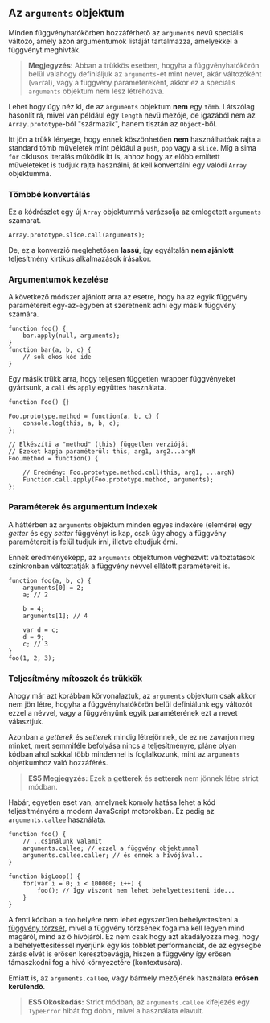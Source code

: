﻿## Az `arguments` objektum

Minden függvényhatókörben hozzáférhető az `arguments` nevű speciális változó,
amely azon argumentumok listáját tartalmazza, amelyekkel a függvényt meghívták.

> **Megjegyzés:** Abban a trükkös esetben, hogyha a függvényhatókörön belül valahogy
> definiáljuk az `arguments`-et mint nevet, akár változóként (`var`ral), vagy a függvény 
> paramétereként, akkor ez a speciális `arguments` objektum nem lesz létrehozva.

Lehet hogy úgy néz ki, de az `arguments` objektum **nem** egy `tömb`. Látszólag hasonlít rá,
mivel van például egy `length` nevű mezője, de igazából nem az `Array.prototype`-ból "származik",
hanem tisztán az `Object`-ből.

Itt jön a trükk lényege, hogy ennek köszönhetően **nem** használhatóak rajta a standard
tömb műveletek mint például a `push`, `pop` vagy a `slice`. Míg a sima `for` ciklusos iterálás
működik itt is, ahhoz hogy az előbb említett műveleteket is tudjuk rajta használni, át kell
konvertálni egy valódi `Array` objektummá.

### Tömbbé konvertálás

Ez a kódrészlet egy új `Array` objektummá varázsolja az emlegetett `arguments` szamarat.

    Array.prototype.slice.call(arguments);
	
De, ez a konverzió meglehetősen **lassú**, így egyáltalán **nem ajánlott** teljesítmény kirtikus
alkalmazások írásakor.

### Argumentumok kezelése

A következő módszer ajánlott arra az esetre, hogy ha az egyik függvény paramétereit egy-az-egyben
át szeretnénk adni egy másik függvény számára.

    function foo() {
        bar.apply(null, arguments);
    }
    function bar(a, b, c) {
        // sok okos kód ide
    }

Egy másik trükk arra, hogy teljesen független wrapper függvényeket gyártsunk, a `call`
és `apply` együttes használata.

    function Foo() {}

    Foo.prototype.method = function(a, b, c) {
        console.log(this, a, b, c);
    };

    // Elkészíti a "method" (this) független verzióját
    // Ezeket kapja paraméterül: this, arg1, arg2...argN
    Foo.method = function() {

        // Eredmény: Foo.prototype.method.call(this, arg1, ...argN)
        Function.call.apply(Foo.prototype.method, arguments);
    };
	
### Paraméterek és argumentum indexek

A háttérben az `arguments` objektum minden egyes indexére (elemére) egy *getter* és egy *setter*
függvényt is kap, csak úgy ahogy a függvény paramétereit is felül tudjuk írni, illetve eltudjuk érni.

Ennek eredményeképp, az `arguments` objektumon véghezvitt változtatások szinkronban
változtatják a függvény névvel ellátott paramétereit is.

    function foo(a, b, c) {
        arguments[0] = 2;
        a; // 2

        b = 4;
        arguments[1]; // 4

        var d = c;
        d = 9;
        c; // 3
    }
    foo(1, 2, 3);
	
### Teljesítmény mítoszok és trükkök

Ahogy már azt korábban körvonalaztuk, az `arguments` objektum csak akkor nem jön létre,
hogyha a függvényhatókörön belül definiálunk egy változót ezzel a névvel, vagy a függvényünk
egyik paraméterének ezt a nevet választjuk.

Azonban a *getterek* és *setterek* mindig létrejönnek, de ez ne zavarjon meg minket, mert
semmiféle befolyása nincs a teljesítményre, pláne olyan kódban ahol sokkal több mindennel
is foglalkozunk, mint az `arguments` objetkumhoz való hozzáférés.

> **ES5 Megjegyzés:** Ezek a **getterek** és **setterek** nem jönnek létre strict módban.

Habár, egyetlen eset van, amelynek komoly hatása lehet a kód teljesítményére a modern
JavaScript motorokban. Ez pedig az `arguments.callee` használata.

    function foo() {
        // ..csinálunk valamit
        arguments.callee; // ezzel a függvény objektummal
        arguments.callee.caller; // és ennek a hívójával..
    }

    function bigLoop() {
        for(var i = 0; i < 100000; i++) {
            foo(); // Így viszont nem lehet behelyettesíteni ide...
        }
    }

A fenti kódban a `foo` helyére nem lehet egyszerűen behelyettesíteni a [függvény törzsét][1],
mivel a függvény törzsének fogalma kell legyen mind magáról, mind az ő hívójáról. Ez nem csak
hogy azt akadályozza meg, hogy a behelyettesítéssel nyerjünk egy kis többlet performanciát,
de az egységbe zárás elvét is erősen keresztbevágja, hiszen a függvény így erősen támaszkodni
fog a hívó környezetére (kontextusára).

Emiatt is, az `arguments.callee`, vagy bármely mezőjének használata **erősen kerülendő**.

> **ES5 Okoskodás:** Strict módban, az `arguments.callee` kifejezés egy `TypeError` hibát fog dobni,
> mivel a használata elavult.

[1]: http://en.wikipedia.org/wiki/Inlining





